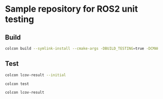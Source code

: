 # Sample repository for ROS2 unit testing

## Build

```sh
colcon build --symlink-install --cmake-args -DBUILD_TESTING=true -DCMAKE_CXX_FLAGS='-fprofile-arcs -ftest-coverage' -DCMAKE_C_FLAGS='-fprofile-arcs -ftest-coverage'
```

## Test

```sh
colcon lcov-result --initial
```

```sh
colcon test
```

```sh
colcon lcov-result
```